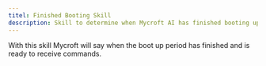 ```yaml
---
titel: Finished Booting Skill
description: Skill to determine when Mycroft AI has finished booting up
---
```

With this skill Mycroft will say when the boot up period has finished and is ready to receive commands.
